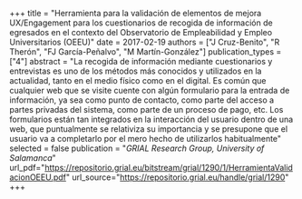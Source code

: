 +++
title = "Herramienta para la validación de elementos de mejora UX/Engagement para los cuestionarios de recogida de información de egresados en el contexto del Observatorio de Empleabilidad y Empleo Universitarios (OEEU)"
date = 2017-02-19
authors = ["J Cruz-Benito", "R Therón", "FJ García-Peñalvo", "M Martín-González"]
publication_types = ["4"]
abstract = "La recogida de información mediante cuestionarios y entrevistas es uno de los métodos más conocidos y utilizados en la actualidad, tanto en el medio físico como en el digital. Es común que cualquier web que se visite cuente con algún formulario para la entrada de información, ya sea como punto de contacto, como parte del acceso a partes privadas del sistema, como parte de un proceso de pago, etc. Los formularios están tan integrados en la interacción del usuario dentro de una web, que puntualmente se relativiza su importancia y se presupone que el usuario va a completarlo por el mero hecho de utilizarlos habitualmente"
selected = false
publication = "*GRIAL Research Group, University of Salamanca*"
url_pdf="https://repositorio.grial.eu/bitstream/grial/1290/1/HerramientaValidacionOEEU.pdf"
url_source="https://repositorio.grial.eu/handle/grial/1290"
+++
